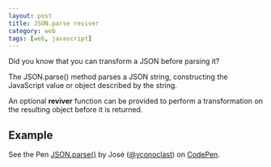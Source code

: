 ```yaml
---
layout: post
title: JSON.parse reviver
category: web
tags: [web, javascript]
---
```


Did you know that you can transform a JSON before parsing it?

The JSON.parse() method parses a JSON string, constructing the JavaScript value or object described by the string.

An optional **reviver** function can be provided to perform a transformation on the resulting object before it is returned.

## Example

<p data-height="215" data-theme-id="dark" data-slug-hash="QdggPV" data-default-tab="js,result" data-user="yconoclast" data-embed-version="2" data-pen-title="JSON.parse()" class="codepen">See the Pen <a href="http://codepen.io/yconoclast/pen/QdggPV/">JSON.parse()</a> by José (<a href="http://codepen.io/yconoclast">@yconoclast</a>) on <a href="http://codepen.io">CodePen</a>.</p>
<script async src="https://production-assets.codepen.io/assets/embed/ei.js"></script>

